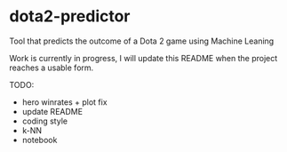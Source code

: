 # dota2-predictor
Tool that predicts the outcome of a Dota 2 game using Machine Leaning

Work is currently in progress, I will update this README when the project reaches a usable form.

TODO:
- hero winrates + plot fix
- update README
- coding style
- k-NN
- notebook
